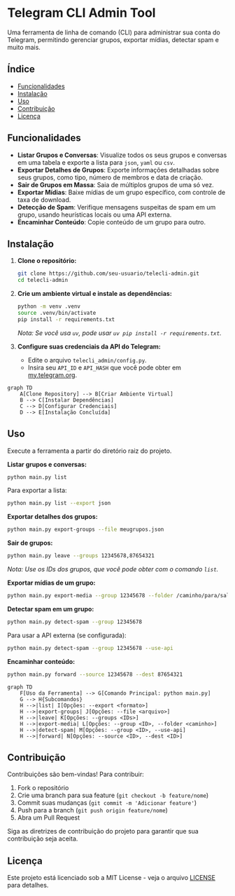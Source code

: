 # Telegram CLI Admin Tool

Uma ferramenta de linha de comando (CLI) para administrar sua conta do Telegram, permitindo gerenciar grupos, exportar mídias, detectar spam e muito mais.

## Índice

- [Funcionalidades](#funcionalidades)
- [Instalação](#instalação)
- [Uso](#uso)
- [Contribuição](#contribuição)
- [Licença](#licença)

## Funcionalidades

- **Listar Grupos e Conversas**: Visualize todos os seus grupos e conversas em uma tabela e exporte a lista para `json`, `yaml` ou `csv`.
- **Exportar Detalhes de Grupos**: Exporte informações detalhadas sobre seus grupos, como tipo, número de membros e data de criação.
- **Sair de Grupos em Massa**: Saia de múltiplos grupos de uma só vez.
- **Exportar Mídias**: Baixe mídias de um grupo específico, com controle de taxa de download.
- **Detecção de Spam**: Verifique mensagens suspeitas de spam em um grupo, usando heurísticas locais ou uma API externa.
- **Encaminhar Conteúdo**: Copie conteúdo de um grupo para outro.

## Instalação

1. **Clone o repositório:**

   ```bash
   git clone https://github.com/seu-usuario/telecli-admin.git
   cd telecli-admin
   ```

2. **Crie um ambiente virtual e instale as dependências:**

   ```bash
   python -m venv .venv
   source .venv/bin/activate
   pip install -r requirements.txt
   ```

   *Nota: Se você usa `uv`, pode usar `uv pip install -r requirements.txt`.*

3. **Configure suas credenciais da API do Telegram:**
   - Edite o arquivo `telecli_admin/config.py`.
   - Insira seu `API_ID` e `API_HASH` que você pode obter em [my.telegram.org](https://my.telegram.org).

```mermaid
graph TD
    A[Clone Repository] --> B[Criar Ambiente Virtual]
    B --> C[Instalar Dependências]
    C --> D[Configurar Credenciais]
    D --> E[Instalação Concluída]
```

## Uso

Execute a ferramenta a partir do diretório raiz do projeto.

**Listar grupos e conversas:**

```bash
python main.py list
```

Para exportar a lista:

```bash
python main.py list --export json
```

**Exportar detalhes dos grupos:**

```bash
python main.py export-groups --file meugrupos.json
```

**Sair de grupos:**

```bash
python main.py leave --groups 12345678,87654321
```

*Nota: Use os IDs dos grupos, que você pode obter com o comando `list`.*

**Exportar mídias de um grupo:**

```bash
python main.py export-media --group 12345678 --folder /caminho/para/salvar
```

**Detectar spam em um grupo:**

```bash
python main.py detect-spam --group 12345678
```

Para usar a API externa (se configurada):

```bash
python main.py detect-spam --group 12345678 --use-api
```

**Encaminhar conteúdo:**

```bash
python main.py forward --source 12345678 --dest 87654321
```

```mermaid
graph TD
    F[Uso da Ferramenta] --> G[Comando Principal: python main.py]
    G --> H{Subcomandos}
    H -->|list| I[Opções: --export <formato>]
    H -->|export-groups| J[Opções: --file <arquivo>]
    H -->|leave| K[Opções: --groups <IDs>]
    H -->|export-media| L[Opções: --group <ID>, --folder <caminho>]
    H -->|detect-spam| M[Opções: --group <ID>, --use-api]
    H -->|forward| N[Opções: --source <ID>, --dest <ID>]
```

## Contribuição

Contribuições são bem-vindas! Para contribuir:

1. Fork o repositório
2. Crie uma branch para sua feature (`git checkout -b feature/nome`)
3. Commit suas mudanças (`git commit -m 'Adicionar feature'`)
4. Push para a branch (`git push origin feature/nome`)
5. Abra um Pull Request

Siga as diretrizes de contribuição do projeto para garantir que sua contribuição seja aceita.

## Licença

Este projeto está licenciado sob a MIT License - veja o arquivo [LICENSE](LICENSE) para detalhes.
